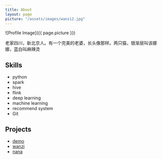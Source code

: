 ```yaml
---
title: About
layout: page
picture: "/assets/images/wanzi2.jpg"
---
```

![Profile Image]({{ page.picture }})

<p>老家四川，新北京人。有一个完美的老婆，长头像那样。两只猫，银渐层叫该娜娜，蓝白叫麻辣烫</p>


<h2>Skills</h2>

<ul class="skill-list">
	<li>python</li>
	<li>spark</li>
	<li>hive</li>
	<li>flink</li>
	<li>deep learning</li>
	<li>machine learning</li>
	<li>recommend system</li>
	<li>Git</li>
</ul>


<h2>Projects</h2>

<ul>
	<li><a href="https://github.com/lovewanzi/sometrash">demo</a></li>
	<li><a href="https://github.com/lovewanzi/sometrash">wanzi</a></li>
	<li><a href="https://github.com/lovewanzi/sometrash">nana</a></li>
</ul>
